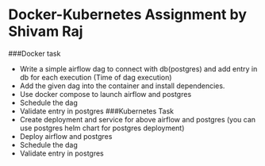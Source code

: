 # Docker-Kubernetes Assignment by Shivam Raj
###Docker task
- Write a simple airflow dag to connect with db(postgres) and add entry in db for each execution (Time of dag execution)
- Add the given dag into the container and install dependencies.
- Use docker compose to launch airflow and postgres
- Schedule the dag
- Validate entry in postgres
###Kubernetes Task
- Create deployment and service for above airflow and postgres (you can use postgres helm chart for postgres deployment)
- Deploy airflow and postgres
- Schedule the dag
- Validate entry in postgres
